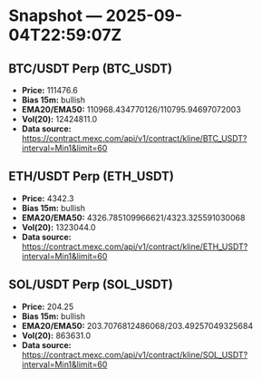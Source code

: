 # Snapshot — 2025-09-04T22:59:07Z

## BTC/USDT Perp (BTC_USDT)
- **Price:** 111476.6
- **Bias 15m:** bullish
- **EMA20/EMA50:** 110968.434770126/110795.94697072003
- **Vol(20):** 12424811.0
- **Data source:** https://contract.mexc.com/api/v1/contract/kline/BTC_USDT?interval=Min1&limit=60

## ETH/USDT Perp (ETH_USDT)
- **Price:** 4342.3
- **Bias 15m:** bullish
- **EMA20/EMA50:** 4326.785109966621/4323.325591030068
- **Vol(20):** 1323044.0
- **Data source:** https://contract.mexc.com/api/v1/contract/kline/ETH_USDT?interval=Min1&limit=60

## SOL/USDT Perp (SOL_USDT)
- **Price:** 204.25
- **Bias 15m:** bullish
- **EMA20/EMA50:** 203.7076812486068/203.49257049325684
- **Vol(20):** 863631.0
- **Data source:** https://contract.mexc.com/api/v1/contract/kline/SOL_USDT?interval=Min1&limit=60
